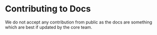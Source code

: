 # Contributing to Docs

We do not accept any contribution from public as the docs are something which are best if updated by the core team.